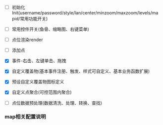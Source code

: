 - [ ] 初始化Init(username/password/style/lan/center/minzoom/maxzoom/levels/mapid/常用功能开关)
- [ ] 常用控件开关(鱼骨、缩略图、右键菜单)
- [ ] 点位渲染render
- [ ] 添加点
- [x] 事件-右击、左键单击、拖拽
- [x] 自定义覆盖物(基本事件注册、触发、样式可自定义、基本业务函数扩展)
- [x] 预设自定义覆盖物图标定义
- [x] 自定义点聚合(可控范围内聚合)
- [ ] 点位数据预处理(数据清洗、处理、转换、查找)



### map相关配置说明